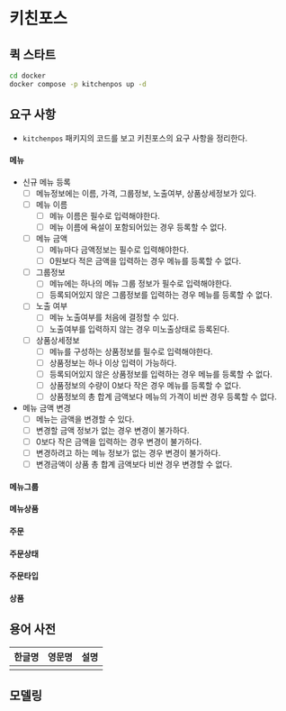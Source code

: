 # 키친포스

## 퀵 스타트

```sh
cd docker
docker compose -p kitchenpos up -d
```

## 요구 사항
- ```kitchenpos``` 패키지의 코드를 보고 키친포스의 요구 사항을 정리한다.
#### 메뉴
- 신규 메뉴 등록
  - [ ] 메뉴정보에는 이름, 가격, 그룹정보, 노출여부, 상품상세정보가 있다.
  - [ ] 메뉴 이름
    - [ ] 메뉴 이름은 필수로 입력해야한다.
    - [ ] 메뉴 이름에 욕설이 포함되어있는 경우 등록할 수 없다.
  - [ ] 메뉴 금액
    - [ ] 메뉴마다 금액정보는 필수로 입력해야한다.
    - [ ] 0원보다 적은 금액을 입력하는 경우 메뉴를 등록할 수 없다.
  - [ ] 그룹정보
    - [ ] 메뉴에는 하나의 메뉴 그룹 정보가 필수로 입력해야한다.
    - [ ] 등록되어있지 않은 그룹정보를 입력하는 경우 메뉴를 등록할 수 없다.
  - [ ] 노출 여부
    - [ ] 메뉴 노출여부를 처음에 결정할 수 있다.
    - [ ] 노출여부를 입력하지 않는 경우 미노출상태로 등록된다.
  - [ ] 상품상세정보
    - [ ] 메뉴를 구성하는 상품정보를 필수로 입력해야한다.
    - [ ] 상품정보는 하나 이상 입력이 가능하다.
    - [ ] 등록되어있지 않은 상품정보를 입력하는 경우 메뉴를 등록할 수 없다.
    - [ ] 상품정보의 수량이 0보다 작은 경우 메뉴를 등록할 수 없다.
    - [ ] 상품정보의 총 합계 금액보다 메뉴의 가격이 비싼 경우 등록할 수 없다.
- 메뉴 금액 변경
  - [ ] 메뉴는 금액을 변경할 수 있다.
  - [ ] 변경할 금액 정보가 없는 경우 변경이 불가하다.
  - [ ] 0보다 작은 금액을 입력하는 경우 변경이 불가하다.
  - [ ] 변경하려고 하는 메뉴 정보가 없는 경우 변경이 불가하다.
  - [ ] 변경금액이 상품 총 합계 금액보다 비싼 경우 변경할 수 없다.
#### 메뉴그룹
#### 메뉴상품
#### 주문
#### 주문상태
#### 주문타입
#### 상품

## 용어 사전

| 한글명 | 영문명 | 설명 |
| --- | --- | --- |
|  |  |  |

## 모델링

